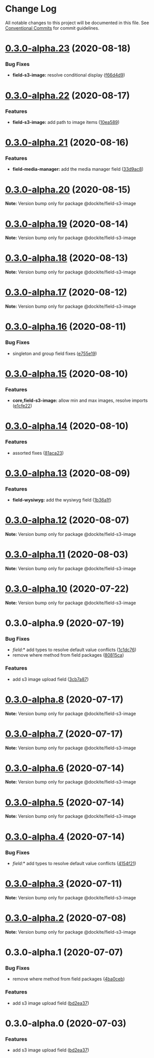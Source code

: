 # Change Log

All notable changes to this project will be documented in this file.
See [Conventional Commits](https://conventionalcommits.org) for commit guidelines.

# [0.3.0-alpha.23](https://github.com/dockite/dockite/compare/@dockite/field-s3-image@0.3.0-alpha.22...@dockite/field-s3-image@0.3.0-alpha.23) (2020-08-18)


### Bug Fixes

* **field-s3-image:** resolve conditional display ([f66d4d9](https://github.com/dockite/dockite/commit/f66d4d9e386fbc08b9dc314f30cace6a28a688ba))





# [0.3.0-alpha.22](https://github.com/dockite/dockite/compare/@dockite/field-s3-image@0.3.0-alpha.21...@dockite/field-s3-image@0.3.0-alpha.22) (2020-08-17)


### Features

* **field-s3-image:** add path to image items ([10ea589](https://github.com/dockite/dockite/commit/10ea589583c8c600dcc82c3667603749c6d8be40))





# [0.3.0-alpha.21](https://github.com/dockite/dockite/compare/@dockite/field-s3-image@0.3.0-alpha.20...@dockite/field-s3-image@0.3.0-alpha.21) (2020-08-16)


### Features

* **field-media-manager:** add the media manager field ([33d9ac8](https://github.com/dockite/dockite/commit/33d9ac8c0e9d6a07ad9a8a240dd4b963549a0e90))





# [0.3.0-alpha.20](https://github.com/dockite/dockite/compare/@dockite/field-s3-image@0.3.0-alpha.19...@dockite/field-s3-image@0.3.0-alpha.20) (2020-08-15)

**Note:** Version bump only for package @dockite/field-s3-image





# [0.3.0-alpha.19](https://github.com/dockite/dockite/compare/@dockite/field-s3-image@0.3.0-alpha.18...@dockite/field-s3-image@0.3.0-alpha.19) (2020-08-14)

**Note:** Version bump only for package @dockite/field-s3-image





# [0.3.0-alpha.18](https://github.com/dockite/dockite/compare/@dockite/field-s3-image@0.3.0-alpha.17...@dockite/field-s3-image@0.3.0-alpha.18) (2020-08-13)

**Note:** Version bump only for package @dockite/field-s3-image





# [0.3.0-alpha.17](https://github.com/dockite/dockite/compare/@dockite/field-s3-image@0.3.0-alpha.16...@dockite/field-s3-image@0.3.0-alpha.17) (2020-08-12)

**Note:** Version bump only for package @dockite/field-s3-image





# [0.3.0-alpha.16](https://github.com/dockite/dockite/compare/@dockite/field-s3-image@0.3.0-alpha.15...@dockite/field-s3-image@0.3.0-alpha.16) (2020-08-11)


### Bug Fixes

* singleton and group field fixes ([e755e19](https://github.com/dockite/dockite/commit/e755e19b6dcbb762787139eee9410848eb35d642))





# [0.3.0-alpha.15](https://github.com/dockite/dockite/compare/@dockite/field-s3-image@0.3.0-alpha.14...@dockite/field-s3-image@0.3.0-alpha.15) (2020-08-10)


### Features

* **core,field-s3-image:** allow min and max images, resolve imports ([e1cfe22](https://github.com/dockite/dockite/commit/e1cfe22dc54e42986a8401a7eb8ae5b3f96b09c1))





# [0.3.0-alpha.14](https://github.com/dockite/dockite/compare/@dockite/field-s3-image@0.3.0-alpha.13...@dockite/field-s3-image@0.3.0-alpha.14) (2020-08-10)


### Features

* assorted fixes ([81aca23](https://github.com/dockite/dockite/commit/81aca238c2025a667d589e8ee467979b6e7f66ca))





# [0.3.0-alpha.13](https://github.com/dockite/dockite/compare/@dockite/field-s3-image@0.3.0-alpha.12...@dockite/field-s3-image@0.3.0-alpha.13) (2020-08-09)


### Features

* **field-wysiwyg:** add the wysiwyg field ([1b36a1f](https://github.com/dockite/dockite/commit/1b36a1f2c4332b08f1681ed7eb4e7d094b73221b))





# [0.3.0-alpha.12](https://github.com/dockite/dockite/compare/@dockite/field-s3-image@0.3.0-alpha.11...@dockite/field-s3-image@0.3.0-alpha.12) (2020-08-07)

**Note:** Version bump only for package @dockite/field-s3-image





# [0.3.0-alpha.11](https://github.com/dockite/dockite/compare/@dockite/field-s3-image@0.3.0-alpha.10...@dockite/field-s3-image@0.3.0-alpha.11) (2020-08-03)

**Note:** Version bump only for package @dockite/field-s3-image





# [0.3.0-alpha.10](https://github.com/dockite/dockite/compare/@dockite/field-s3-image@0.3.0-alpha.9...@dockite/field-s3-image@0.3.0-alpha.10) (2020-07-22)

**Note:** Version bump only for package @dockite/field-s3-image





# 0.3.0-alpha.9 (2020-07-19)


### Bug Fixes

* **field*:** add types to resolve default value conflicts ([1c1dc76](https://github.com/dockite/dockite/commit/1c1dc76c3d1ec5b503b53192dd0ef32a5aacaf30))
* remove where method from field packages ([80815ca](https://github.com/dockite/dockite/commit/80815caeddf977c6e061ec4d0cc4805f5cd5d87a))


### Features

* add s3 image upload field ([3cb7a87](https://github.com/dockite/dockite/commit/3cb7a877de72da2398c9d9d5ac8ad9fa44fe7ca2))





# [0.3.0-alpha.8](https://github.com/dockite/dockite/compare/@dockite/field-s3-image@0.3.0-alpha.7...@dockite/field-s3-image@0.3.0-alpha.8) (2020-07-17)

**Note:** Version bump only for package @dockite/field-s3-image





# [0.3.0-alpha.7](https://github.com/dockite/dockite/compare/@dockite/field-s3-image@0.3.0-alpha.6...@dockite/field-s3-image@0.3.0-alpha.7) (2020-07-17)

**Note:** Version bump only for package @dockite/field-s3-image





# [0.3.0-alpha.6](https://github.com/dockite/dockite/compare/@dockite/field-s3-image@0.3.0-alpha.5...@dockite/field-s3-image@0.3.0-alpha.6) (2020-07-14)

**Note:** Version bump only for package @dockite/field-s3-image





# [0.3.0-alpha.5](https://github.com/dockite/dockite/compare/@dockite/field-s3-image@0.3.0-alpha.4...@dockite/field-s3-image@0.3.0-alpha.5) (2020-07-14)

**Note:** Version bump only for package @dockite/field-s3-image





# [0.3.0-alpha.4](https://github.com/dockite/dockite/compare/@dockite/field-s3-image@0.3.0-alpha.3...@dockite/field-s3-image@0.3.0-alpha.4) (2020-07-14)


### Bug Fixes

* **field*:** add types to resolve default value conflicts ([4154f21](https://github.com/dockite/dockite/commit/4154f213f0397aa133b385002cb64f97fd5a1da4))





# [0.3.0-alpha.3](https://github.com/dockite/dockite/compare/@dockite/field-s3-image@0.3.0-alpha.2...@dockite/field-s3-image@0.3.0-alpha.3) (2020-07-11)

**Note:** Version bump only for package @dockite/field-s3-image





# [0.3.0-alpha.2](https://github.com/dockite/dockite/compare/@dockite/field-s3-image@0.3.0-alpha.1...@dockite/field-s3-image@0.3.0-alpha.2) (2020-07-08)

**Note:** Version bump only for package @dockite/field-s3-image





# 0.3.0-alpha.1 (2020-07-07)


### Bug Fixes

* remove where method from field packages ([4ba0ceb](https://github.com/dockite/dockite/commit/4ba0ceb0a97b4704a0be3d9637d6782bc5c4bc62))


### Features

* add s3 image upload field ([bd2ea37](https://github.com/dockite/dockite/commit/bd2ea37016f996795b742748e1ada80667127c94))





# 0.3.0-alpha.0 (2020-07-03)


### Features

* add s3 image upload field ([bd2ea37](https://github.com/dockite/dockite/commit/bd2ea37016f996795b742748e1ada80667127c94))
